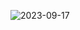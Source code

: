 ![2023-09-17](https://github.com/Addarshkumar/nandtotetris_project-2.1/assets/142793710/f757834e-df94-4cbb-a75e-f1d051dd08e6)
